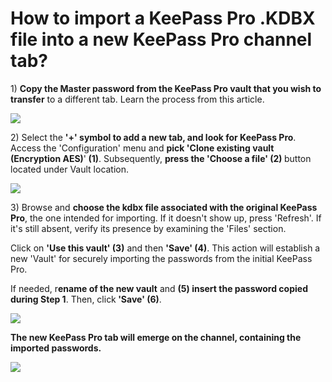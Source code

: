 # How to import a KeePass Pro .KDBX file into a new KeePass Pro channel tab?

<p class="no-margin"></p>
<p class="no-margin">1) <b>Copy the Master password from the KeePass Pro vault that you wish to transfer</b> to a different tab. <a target="_blank" class="intercom-content-link">Learn the process from this article</a>.</p>
<div class="intercom-container"><img src="/assets/img/teams-pro/image_21.png"></div><p class="no-margin"></p>
<p class="no-margin">2) Select the <b>'+' symbol to add a new tab, and look for KeePass Pro</b>. Access the 'Configuration' menu and <b>pick 'Clone existing vault (Encryption AES)</b>'<b> (1)</b>. Subsequently, <b>press the 'Choose a file' (2) </b>button located under Vault location.</p>
<div class="intercom-container"><img src="/assets/img/teams-pro/image_22.png"></div><p class="no-margin">3) Browse and <b>choose the kdbx file associated with the original KeePass Pro</b>, the one intended for importing. If it doesn't show up, press 'Refresh'. If it's still absent, verify its presence by examining the 'Files' section. </p>
<p class="no-margin"></p>
<p class="no-margin">Click on <b>'Use this vault' (3)</b> and then <b>'Save' (4)</b>. This action will establish a new 'Vault' for securely importing the passwords from the initial KeePass Pro.</p>
<p class="no-margin"></p>
<p class="no-margin">If needed, r<b>ename of the new vault</b> and <b>(5) insert the password copied during Step 1</b>. Then, click<b> 'Save' (6)</b>.</p>
<p class="no-margin"></p>
<div class="intercom-container"><img src="/assets/img/teams-pro/image_23.png"></div><p class="no-margin"><b>The new KeePass Pro tab will emerge on the channel, containing the imported passwords.</b></p>
<div class="intercom-container"><img src="/assets/img/teams-pro/image_24.png"></div><p class="no-margin"></p>
<p class="no-margin"></p>
<p class="no-margin"></p>
<p class="no-margin"></p>


<Intercom />
<Clarity />
<GoogleAnalytics />
